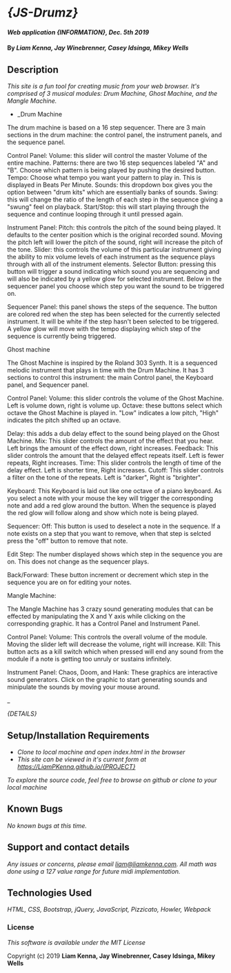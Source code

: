# _{JS-Drumz}_

#### _Web application {INFORMATION}, Dec. 5th 2019_

#### By _**Liam Kenna, Jay Winebrenner, Casey Idsinga, Mikey Wells**_

## Description

_This site is a fun tool for creating music from your web browser.  It's comprised of 3 musical modules: Drum Machine, Ghost Machine, and the Mangle Machine._

* _Drum Machine

The drum machine is based on a 16 step sequencer. There are 3 main sections in the drum machine: the control panel, the instrument panels, and the sequence panel.  



Control Panel:
  Volume: this slider will control the master Volume of the entire machine.
  Patterns: there are two 16 step sequences labeled "A" and "B".  Choose which pattern is being played by pushing the desired button.
  Tempo: Choose what tempo you want your pattern to play in.  This is displayed in Beats Per Minute.
  Sounds: this dropdown box gives you the option between "drum kits" which are essentially banks of sounds.
  Swing: this will change the ratio of the length of each step in the sequence giving a "swung" feel on playback.
  Start/Stop: this will start playing through the sequence and continue looping through it until pressed again.

Instrument Panel:
  Pitch: this controls the pitch of the sound being played.  It defaults to the center position which is the original recorded sound.  Moving the pitch left will lower the pitch of the sound, right will increase the pitch of the tone.
  Slider: this controls the volume of this particular instrument giving the ability to mix volume levels of each instrument as the sequence plays through with all of the instrument elements.
  Selector Button: pressing this button will trigger a sound indicating which sound you are sequencing and will also be indicated by a yellow glow for selected instrument.  Below in the sequencer panel you choose which step you want the sound to be triggered on.

Sequencer Panel: this panel shows the steps of the sequence.  The button are colored red when the step has been selected for the currently selected instrument.  It will be white if the step hasn't been selected to be triggered.  A yellow glow will move with the tempo displaying which step of the sequence is currently being triggered.

Ghost machine

The Ghost Machine is inspired by the Roland 303 Synth.  It is a sequenced melodic instrument that plays in time with the Drum Machine.  It has 3 sections to control this instrument: the main Control panel, the Keyboard panel, and Sequencer panel.

Control Panel:
  Volume: this slider controls the volume of the Ghost Machine.  Left is volume down, right is volume up.
  Octave: these buttons select which octave the Ghost Machine is played in. "Low" indicates a low pitch, "High" indicates the pitch shifted up an octave.

  Delay: this adds a dub delay effect to the sound being played on the Ghost Machine.
  Mix: This slider controls the amount of the effect that you hear.  Left brings the amount of the effect down, right increases.
  Feedback: This slider controls the amount that the delayed effect repeats itself.  Left is fewer repeats, Right increases.
  Time: This slider controls the length of time of the delay effect.  Left is shorter time, Right increases.
  Cutoff: This slider controls a filter on the tone of the repeats.  Left is "darker", Right is "brighter".

Keyboard: This Keyboard is laid out like one octave of a piano keyboard.  As you select a note with your mouse the key will trigger the corresponding note and add a red glow around the button.  When the sequence is played the red glow will follow along and show which note is being played.

Sequencer:
  Off: This button is used to deselect a note in the sequence.  If a note exists on a step that you want to remove, when that step is selcted press the "off" button to remove that note.

  Edit Step: The number displayed shows which step in the sequence you are on.  This does not change as the sequencer plays.

  Back/Forward: These button increment or decrement which step in the sequence you are on for editing your notes.


Mangle Machine:

The Mangle Machine has 3 crazy sound generating modules that can be effected by manipulating the X and Y axis while clicking on the corresponding graphic.  It has a Control Panel and Instrument Panel.

Control Panel:
  Volume: This controls the overall volume of the module.  Moving the slider left will decrease the volume, right will increase.
  Kill: This button acts as a kill switch which when pressed will end any sound from the module if a note is getting too unruly or sustains infinitely.

  Instrument Panel:
    Chaos, Doom, and Hank: These graphics are interactive sound generators.  Click on the graphic to start generating sounds and minipulate the sounds by moving your mouse around.




_

_{DETAILS}_

## Setup/Installation Requirements

* _Clone to local machine and open index.html in the browser_
* _This site can be viewed in it's current form at https://LiamPKenna.github.io/{PROJECT}_


_To explore the source code, feel free to browse on github or clone to your local machine_

## Known Bugs

_No known bugs at this time._

## Support and contact details

_Any issues or concerns, please email liam@liamkenna.com.  All math was done using a 127 value range for future midi implementation._

## Technologies Used

_HTML, CSS, Bootstrap, jQuery, JavaScript, Pizzicato, Howler, Webpack_

### License

*This software is available under the MIT License*

Copyright (c) 2019 **Liam Kenna, Jay Winebrenner, Casey Idsinga, Mikey Wells**
